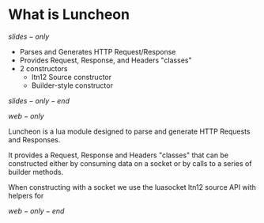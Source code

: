# What is Luncheon

$slides-only$

- Parses and Generates HTTP Request/Response
- Provides Request, Response, and Headers "classes"
- 2 constructors
  - ltn12 Source constructor
  - Builder-style constructor

$slides-only-end$

$web-only$

Luncheon is a lua module designed to parse and generate HTTP Requests and Responses.

It provides a Request, Response and Headers "classes" that can be constructed either by
consuming data on a socket or by calls to a series of builder methods.

When constructing with a socket we use the luasocket ltn12 source API with helpers for

$web-only-end$

